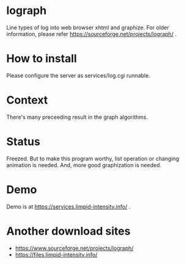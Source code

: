 # lograph
Line types of log into web browser xhtml and graphize.
For older information, please refer https://sourceforge.net/projects/lograph/ .

# How to install
Please configure the server as services/log.cgi runnable.

# Context
There's many preceeding result in the graph algorithms.

# Status
Freezed. But to make this program worthy, list operation or changing animation is needed.
And, more good graphization is needed.

# Demo
Demo is at https://services.limpid-intensity.info/ .

# Another download sites
* https://www.sourceforge.net/projects/lograph/
* https://files.limpid-intensity.info/
